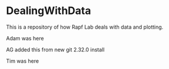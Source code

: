 # DealingWithData

This is a repository of how Rapf Lab deals with data and plotting.

Adam was here

AG added this from new git 2.32.0 install

Tim was here
